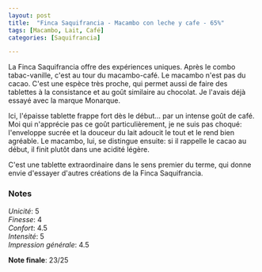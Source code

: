 ```yaml
---
layout: post
title:  "Finca Saquifrancia - Macambo con leche y cafe - 65%"
tags: [Macambo, Lait, Café] 
categories: [Saquifrancia]

---
```


La Finca Saquifrancia offre des expériences uniques. Après le combo tabac-vanille, c'est au tour du macambo-café. Le macambo n'est pas du cacao. C'est une espèce très proche, qui permet aussi de faire des tablettes à la consistance et au goût similaire au chocolat. Je l'avais déjà essayé avec la marque Monarque.

Ici, l'épaisse tablette frappe fort dès le début... par un intense goût de café. Moi qui n'apprécie pas ce goût particulièrement, je ne suis pas choqué: l'enveloppe sucrée et la douceur du lait adoucit le tout et le rend bien agréable. Le macambo, lui, se distingue ensuite: si il rappelle le cacao au début, il finit plutôt dans une acidité légère.

C'est une tablette extraordinaire dans le sens premier du terme, qui donne envie d'essayer d'autres créations de la Finca Saquifrancia.

### Notes

_Unicité_: 5  
_Finesse_: 4  
_Confort_: 4.5  
_Intensité_: 5  
_Impression générale_: 4.5

**Note finale**: 23/25